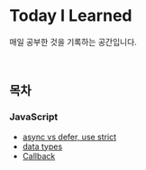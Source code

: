 # Today I Learned
매일 공부한 것을 기록하는 공간입니다.

<br>

## 목차
### JavaScript
- <a href="./JavaScript/2021_01_28.md">async vs defer, use strict</a>
- <a href="./JavaScript/2021_01_29.md">data types</a>
- <a href="./JavaScript/2021_01_31.md">Callback</a>
